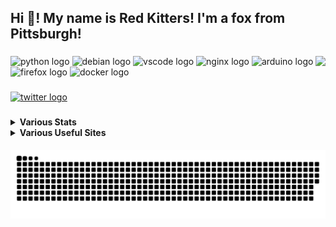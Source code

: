 <h2 align="left">Hi 👋! My name is Red Kitters! I'm a fox from Pittsburgh! </h2>

###

<img align="right" height="150" src="https://avatars.githubusercontent.com/u/23389169?v=4.png"  />

###

<div align="left">
  <img src="https://cdn.jsdelivr.net/gh/devicons/devicon/icons/python/python-original.svg" height="30" width="42" alt="python logo"  />
  <img src="https://cdn.jsdelivr.net/gh/devicons/devicon/icons/debian/debian-original.svg" height="30" width="42" alt="debian logo"  />
  <img src="https://cdn.jsdelivr.net/gh/devicons/devicon/icons/vscode/vscode-original.svg" height="30" width="42" alt="vscode logo"  />
  <img src="https://cdn.jsdelivr.net/gh/devicons/devicon/icons/nginx/nginx-original.svg" height="30" width="42" alt="nginx logo"  />
  <img src="https://cdn.jsdelivr.net/gh/devicons/devicon/icons/arduino/arduino-original.svg" height="30" width="42" alt="arduino logo"  />
  <img src="https://cdn.jsdelivr.net/gh/devicons/devicon/icons/firefox/firefox-original.svg" height="30" width="42" alt="firefox logo"  />
  <img src="https://cdn.jsdelivr.net/gh/devicons/devicon/icons/docker/docker-original.svg" height="30" width="42" alt="docker logo"  />
</div>

###

<div align="left">
  <a href="https://twitter.com/@LakesideMiners" target="_blank">
    <img src="https://img.shields.io/static/v1?message=Twitter&logo=twitter&label=&color=1DA1F2&logoColor=white&labelColor=&style=for-the-badge" height="30" alt="twitter logo"  />
  </a>
</div>

###
<details>
 <summary><b>Various Stats</b></summary>


<!--START_SECTION:waka-->
![Code Time](http://img.shields.io/badge/Code%20Time-140%20hrs%208%20mins-blue)

![Profile Views](http://img.shields.io/badge/Profile%20Views-3-blue)

**This Week I Spent My Time On** 

```text
⌚︎ Time Zone: America/New_York

Programming Languages: 
Python                   1 hr 25 mins        ██████████████░░░░░░░░░░░   57.49% 
Text                     48 mins             ████████░░░░░░░░░░░░░░░░░   32.45% 
INI                      13 mins             ██░░░░░░░░░░░░░░░░░░░░░░░   8.86% 
Other                    0 secs              ░░░░░░░░░░░░░░░░░░░░░░░░░   0.52% 
Git Config               0 secs              ░░░░░░░░░░░░░░░░░░░░░░░░░   0.33%

Editors: 
VS Code                  2 hrs 29 mins       █████████████████████████   100.0%

Projects: 
ZappyOSC                 2 hrs 16 mins       ██████████████████████░░░   91.14% 
OpenIris                 13 mins             ██░░░░░░░░░░░░░░░░░░░░░░░   8.86%

```

**I Mostly Code in Python** 

```text
Python                   17 repos            ██████████░░░░░░░░░░░░░░░   41.46% 
HTML                     8 repos             █████░░░░░░░░░░░░░░░░░░░░   19.51% 
JavaScript               5 repos             ███░░░░░░░░░░░░░░░░░░░░░░   12.2% 
C++                      2 repos             █░░░░░░░░░░░░░░░░░░░░░░░░   4.88% 
Vue                      1 repo              ░░░░░░░░░░░░░░░░░░░░░░░░░   2.44%

```



 Last Updated on 01/04/2023 18:32:36 UTC
<!--END_SECTION:waka-->


</details>
<details>
  <summary><b>Various Useful Sites</b></summary>
  
  [Grep.App](https://grep.app/) - Bulk serach git repos, regex support.
  
  [Oh Shit Git!](https://ohshitgit.com/) - For when Git makes you go "Oh Shit!"
  
</details>
  
<br clear="both">

<img src="https://raw.githubusercontent.com/LakesideMiners/LakesideMiners/output/github-contribution-grid-snake-dark.svg" align="center"/>

###
